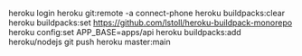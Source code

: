heroku login
heroku git:remote -a connect-phone
heroku buildpacks:clear
heroku buildpacks:set https://github.com/lstoll/heroku-buildpack-monorepo
heroku config:set APP_BASE=apps/api
heroku buildpacks:add heroku/nodejs
git push heroku master:main